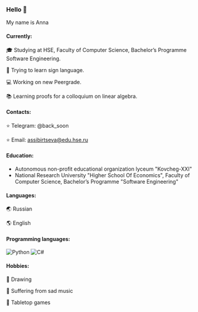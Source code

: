### Hello 👋
My name is Anna 

#### Сurrently:
🎓 Studying at HSE, Faculty of Computer Science, Bachelor’s Programme Software Engineering.

🖖 Trying to learn sign language.

💻 Working on new Peergrade.

📚 Learning proofs for a colloquium on linear algebra.

#### Contacts:
⭐️ Telegram: @back_soon

⭐️ Email: assibirtseva@edu.hse.ru

#### Education:
- Autonomous non-profit educational organization lyceum "Kovcheg-XXI"
- National Research University "Higher School Of Economics", Faculty of Computer Science, Bachelor’s Programme "Software Engineering"

#### Languages:
🌏 Russian

🌎 English

#### Programming languages:
![Python](https://img.shields.io/badge/-Python-ffd541?style=for-the-badge&logo=Python)
![C#](https://img.shields.io/badge/-C%23-5C2D91?style=for-the-badge&logo=visual-studio&logoColor=fff)

#### Hobbies:
🎨 Drawing 

🎵 Suffering from sad music

🎲 Tabletop games

<!--
**AnnaSibirtseva/AnnaSibirtseva** is a ✨ _special_ ✨ repository because its `README.md` (this file) appears on your GitHub profile.

